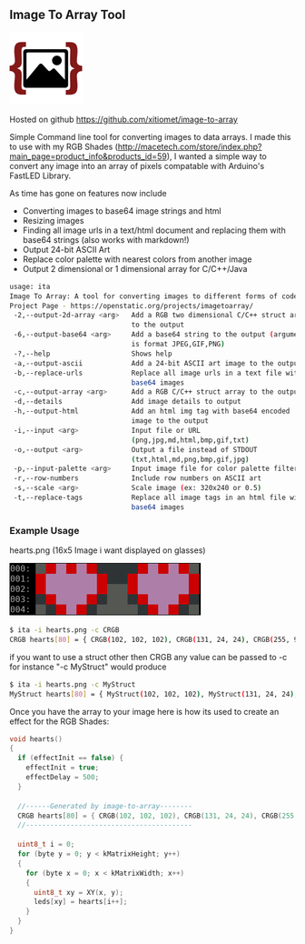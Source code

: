 ## Image To Array Tool ##
![](https://raw.githubusercontent.com/xitiomet/image-to-array/master/src/main/resources/icon128.png)

Hosted on github https://github.com/xitiomet/image-to-array

Simple Command line tool for converting images to data arrays. I made this to use with my RGB Shades (http://macetech.com/store/index.php?main_page=product_info&products_id=59), I wanted a simple way to convert any image into an array of pixels compatable with Arduino's FastLED Library. 

As time has gone on features now include
  * Converting images to base64 image strings and html
  * Resizing images
  * Finding all image urls in a text/html document and replacing them with base64 strings (also works with markdown!)
  * Output 24-bit ASCII Art
  * Replace color palette with nearest colors from another image
  * Output 2 dimensional or 1 dimensional array for C/C++/Java

```bash
usage: ita
Image To Array: A tool for converting images to different forms of code
Project Page - https://openstatic.org/projects/imagetoarray/
 -2,--output-2d-array <arg>   Add a RGB two dimensional C/C++ struct array
                              to the output
 -6,--output-base64 <arg>     Add a base64 string to the output (argument
                              is format JPEG,GIF,PNG)
 -?,--help                    Shows help
 -a,--output-ascii            Add a 24-bit ASCII art image to the output
 -b,--replace-urls            Replace all image urls in a text file with
                              base64 images
 -c,--output-array <arg>      Add a RGB C/C++ struct array to the output
 -d,--details                 Add image details to output
 -h,--output-html             Add an html img tag with base64 encoded
                              image to the output
 -i,--input <arg>             Input file or URL
                              (png,jpg,md,html,bmp,gif,txt)
 -o,--output <arg>            Output a file instead of STDOUT
                              (txt,html,md,png,bmp,gif,jpg)
 -p,--input-palette <arg>     Input image file for color palette filter
 -r,--row-numbers             Include row numbers on ASCII art
 -s,--scale <arg>             Scale image (ex: 320x240 or 0.5)
 -t,--replace-tags            Replace all image tags in an html file with
                              base64 images
```

### Example Usage ###
hearts.png (16x5 Image i want displayed on glasses)

![](https://raw.githubusercontent.com/xitiomet/image-to-array/master/src/main/resources/hearts2.png)
```bash
$ ita -i hearts.png -c CRGB
CRGB hearts[80] = { CRGB(102, 102, 102), CRGB(131, 24, 24), CRGB(255, 97, 239), CRGB(131, 24, 24), CRGB(255, 97, 239), CRGB(131, 24, 24), CRGB(0, 0, 0), CRGB(0, 0, 0), CRGB(0, 0, 0), CRGB(0, 0, 0), CRGB(131, 24, 24), CRGB(255, 97, 239), CRGB(131, 24, 24), CRGB(255, 97, 239), CRGB(131, 24, 24), CRGB(93, 93, 93), CRGB(131, 24, 24), CRGB(255, 97, 239), CRGB(255, 97, 239), CRGB(255, 97, 239), CRGB(255, 97, 239), CRGB(255, 97, 239), CRGB(131, 24, 24), CRGB(0, 0, 0), CRGB(0, 0, 0), CRGB(131, 24, 24), CRGB(255, 97, 239), CRGB(255, 97, 239), CRGB(255, 97, 239), CRGB(255, 97, 239), CRGB(255, 97, 239), CRGB(131, 24, 24), CRGB(131, 24, 24), CRGB(255, 97, 239), CRGB(255, 97, 239), CRGB(255, 97, 239), CRGB(255, 97, 239), CRGB(255, 97, 239), CRGB(131, 24, 24), CRGB(96, 96, 96), CRGB(96, 96, 96), CRGB(131, 24, 24), CRGB(255, 97, 239), CRGB(255, 97, 239), CRGB(255, 97, 239), CRGB(255, 97, 239), CRGB(255, 97, 239), CRGB(131, 24, 24), CRGB(0, 0, 0), CRGB(131, 24, 24), CRGB(254, 93, 225), CRGB(255, 97, 239), CRGB(255, 97, 239), CRGB(131, 24, 24), CRGB(0, 0, 0), CRGB(113, 113, 113), CRGB(113, 113, 113), CRGB(0, 0, 0), CRGB(131, 24, 24), CRGB(255, 97, 239), CRGB(255, 97, 239), CRGB(255, 97, 239), CRGB(131, 24, 24), CRGB(0, 0, 0), CRGB(93, 93, 93), CRGB(0, 0, 0), CRGB(131, 24, 24), CRGB(255, 97, 239), CRGB(131, 24, 24), CRGB(0, 0, 0), CRGB(104, 104, 104), CRGB(123, 123, 123), CRGB(123, 123, 123), CRGB(104, 104, 104), CRGB(0, 0, 0), CRGB(131, 24, 24), CRGB(255, 97, 239), CRGB(131, 24, 24), CRGB(0, 0, 0), CRGB(89, 89, 89) };
```
if you want to use a struct other then CRGB any value can be passed to -c for instance "-c MyStruct" would produce

```bash
$ ita -i hearts.png -c MyStruct
MyStruct hearts[80] = { MyStruct(102, 102, 102), MyStruct(131, 24, 24), MyStruct(255, 97, 239), MyStruct(131, 24, 24), MyStruct(255, 97, 239), MyStruct(131, 24, 24), MyStruct(0, 0, 0), MyStruct(0, 0, 0), MyStruct(0, 0, 0), MyStruct(0, 0, 0), MyStruct(131, 24, 24), MyStruct(255, 97, 239), MyStruct(131, 24, 24), MyStruct(255, 97, 239), MyStruct(131, 24, 24), MyStruct(93, 93, 93), MyStruct(131, 24, 24), MyStruct(255, 97, 239), MyStruct(255, 97, 239), MyStruct(255, 97, 239), MyStruct(255, 97, 239), MyStruct(255, 97, 239), MyStruct(131, 24, 24), MyStruct(0, 0, 0), MyStruct(0, 0, 0), MyStruct(131, 24, 24), MyStruct(255, 97, 239), MyStruct(255, 97, 239), MyStruct(255, 97, 239), MyStruct(255, 97, 239), MyStruct(255, 97, 239), MyStruct(131, 24, 24), MyStruct(131, 24, 24), MyStruct(255, 97, 239), MyStruct(255, 97, 239), MyStruct(255, 97, 239), MyStruct(255, 97, 239), MyStruct(255, 97, 239), MyStruct(131, 24, 24), MyStruct(96, 96, 96), MyStruct(96, 96, 96), MyStruct(131, 24, 24), MyStruct(255, 97, 239), MyStruct(255, 97, 239), MyStruct(255, 97, 239), MyStruct(255, 97, 239), MyStruct(255, 97, 239), MyStruct(131, 24, 24), MyStruct(0, 0, 0), MyStruct(131, 24, 24), MyStruct(254, 93, 225), MyStruct(255, 97, 239), MyStruct(255, 97, 239), MyStruct(131, 24, 24), MyStruct(0, 0, 0), MyStruct(113, 113, 113), MyStruct(113, 113, 113), MyStruct(0, 0, 0), MyStruct(131, 24, 24), MyStruct(255, 97, 239), MyStruct(255, 97, 239), MyStruct(255, 97, 239), MyStruct(131, 24, 24), MyStruct(0, 0, 0), MyStruct(93, 93, 93), MyStruct(0, 0, 0), MyStruct(131, 24, 24), MyStruct(255, 97, 239), MyStruct(131, 24, 24), MyStruct(0, 0, 0), MyStruct(104, 104, 104), MyStruct(123, 123, 123), MyStruct(123, 123, 123), MyStruct(104, 104, 104), MyStruct(0, 0, 0), MyStruct(131, 24, 24), MyStruct(255, 97, 239), MyStruct(131, 24, 24), MyStruct(0, 0, 0), MyStruct(89, 89, 89) };
```

Once you have the array to your image here is how its used to create an effect for the RGB Shades:
```c
void hearts()
{
  if (effectInit == false) {
    effectInit = true;
    effectDelay = 500;
  }

  //------Generated by image-to-array--------
  CRGB hearts[80] = { CRGB(102, 102, 102), CRGB(131, 24, 24), CRGB(255, 97, 239), CRGB(131, 24, 24), CRGB(255, 97, 239), CRGB(131, 24, 24), CRGB(0, 0, 0), CRGB(0, 0, 0), CRGB(0, 0, 0), CRGB(0, 0, 0), CRGB(131, 24, 24), CRGB(255, 97, 239), CRGB(131, 24, 24), CRGB(255, 97, 239), CRGB(131, 24, 24), CRGB(93, 93, 93), CRGB(131, 24, 24), CRGB(255, 97, 239), CRGB(255, 97, 239), CRGB(255, 97, 239), CRGB(255, 97, 239), CRGB(255, 97, 239), CRGB(131, 24, 24), CRGB(0, 0, 0), CRGB(0, 0, 0), CRGB(131, 24, 24), CRGB(255, 97, 239), CRGB(255, 97, 239), CRGB(255, 97, 239), CRGB(255, 97, 239), CRGB(255, 97, 239), CRGB(131, 24, 24), CRGB(131, 24, 24), CRGB(255, 97, 239), CRGB(255, 97, 239), CRGB(255, 97, 239), CRGB(255, 97, 239), CRGB(255, 97, 239), CRGB(131, 24, 24), CRGB(96, 96, 96), CRGB(96, 96, 96), CRGB(131, 24, 24), CRGB(255, 97, 239), CRGB(255, 97, 239), CRGB(255, 97, 239), CRGB(255, 97, 239), CRGB(255, 97, 239), CRGB(131, 24, 24), CRGB(0, 0, 0), CRGB(131, 24, 24), CRGB(254, 93, 225), CRGB(255, 97, 239), CRGB(255, 97, 239), CRGB(131, 24, 24), CRGB(0, 0, 0), CRGB(113, 113, 113), CRGB(113, 113, 113), CRGB(0, 0, 0), CRGB(131, 24, 24), CRGB(255, 97, 239), CRGB(255, 97, 239), CRGB(255, 97, 239), CRGB(131, 24, 24), CRGB(0, 0, 0), CRGB(93, 93, 93), CRGB(0, 0, 0), CRGB(131, 24, 24), CRGB(255, 97, 239), CRGB(131, 24, 24), CRGB(0, 0, 0), CRGB(104, 104, 104), CRGB(123, 123, 123), CRGB(123, 123, 123), CRGB(104, 104, 104), CRGB(0, 0, 0), CRGB(131, 24, 24), CRGB(255, 97, 239), CRGB(131, 24, 24), CRGB(0, 0, 0), CRGB(89, 89, 89) };
  //-----------------------------------------
  
  uint8_t i = 0;
  for (byte y = 0; y < kMatrixHeight; y++)
  {
    for (byte x = 0; x < kMatrixWidth; x++)
    {
      uint8_t xy = XY(x, y);
      leds[xy] = hearts[i++];
    }
  }
}

```
